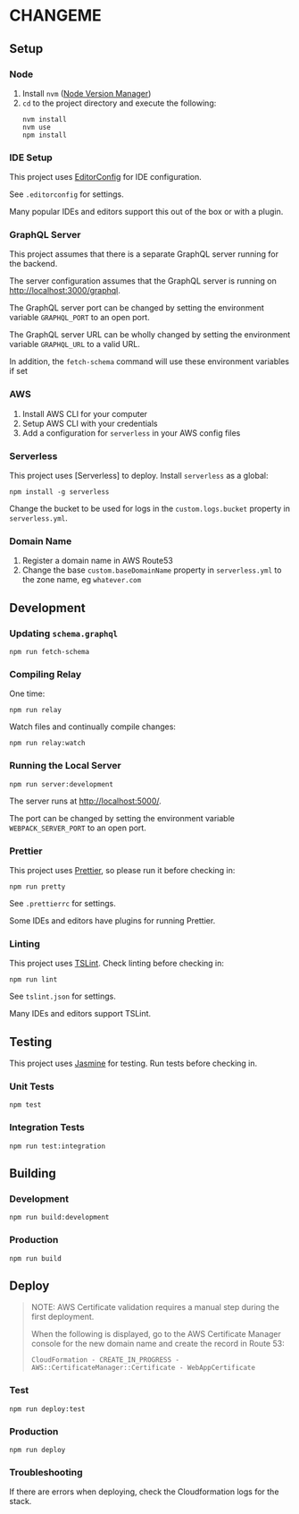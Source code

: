 # CHANGEME

## Setup

### Node

1.  Install `nvm` ([Node Version Manager])
2.  `cd` to the project directory and execute the following:
    ```
    nvm install
    nvm use
    npm install
    ```

### IDE Setup

This project uses [EditorConfig] for IDE configuration.

See `.editorconfig` for settings.

Many popular IDEs and editors support this out of the box or with a plugin.

### GraphQL Server

This project assumes that there is a separate GraphQL server running for the backend.

The server configuration assumes that the GraphQL server is running on [http://localhost:3000/graphql].

The GraphQL server port can be changed by setting the environment variable `GRAPHQL_PORT` to an open port.

The GraphQL server URL can be wholly changed by setting the environment variable `GRAPHQL_URL` to a valid URL.

In addition, the `fetch-schema` command will use these environment variables if set

### AWS

1.  Install AWS CLI for your computer
2.  Setup AWS CLI with your credentials
3.  Add a configuration for `serverless` in your AWS config files

### Serverless

This project uses [Serverless] to deploy. Install `serverless` as a global:

```
npm install -g serverless
```

Change the bucket to be used for logs in the `custom.logs.bucket` property in `serverless.yml`.

### Domain Name

1.  Register a domain name in AWS Route53
2.  Change the base `custom.baseDomainName` property in `serverless.yml` to the zone name, eg `whatever.com`

## Development

### Updating `schema.graphql`

```
npm run fetch-schema
```

### Compiling Relay

One time:

```
npm run relay
```

Watch files and continually compile changes:

```
npm run relay:watch
```

### Running the Local Server

```
npm run server:development
```

The server runs at [http://localhost:5000/].

The port can be changed by setting the environment variable `WEBPACK_SERVER_PORT` to an open port.

### Prettier

This project uses [Prettier], so please run it before checking in:

```
npm run pretty
```

See `.prettierrc` for settings.

Some IDEs and editors have plugins for running Prettier.

### Linting

This project uses [TSLint]. Check linting before checking in:

```
npm run lint
```

See `tslint.json` for settings.

Many IDEs and editors support TSLint.

## Testing

This project uses [Jasmine] for testing. Run tests before checking in.

### Unit Tests

```
npm test
```

### Integration Tests

```
npm run test:integration
```

## Building

### Development

```
npm run build:development
```

### Production

```
npm run build
```

## Deploy

> NOTE: AWS Certificate validation requires a manual step during the first deployment.
>
> When the following is displayed, go to the AWS Certificate Manager console for the new domain name and create the record in Route 53:
>
> `CloudFormation - CREATE_IN_PROGRESS - AWS::CertificateManager::Certificate - WebAppCertificate`

### Test

```
npm run deploy:test
```

### Production

```
npm run deploy
```

### Troubleshooting

If there are errors when deploying, check the Cloudformation logs for the stack.

[http://localhost:3000/graphql]: http://localhost:3000/graphql
[http://localhost:5000/]: http://localhost:5000/
[editorconfig]: https://editorconfig.org/
[jasmine]: https://jasmine.github.io/
[node version manager]: https://github.com/creationix/nvm
[prettier]: https://prettier.io/
[tslint]: https://palantir.github.io/tslint/

